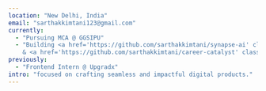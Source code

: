 ```yaml
---
location: "New Delhi, India"
email: "sarthakkimtani123@gmail.com"
currently:
  - "Pursuing MCA @ GGSIPU"
  - "Building <a href='https://github.com/sarthakkimtani/synapse-ai' class='underline cursor-pointer'>Synapse</a>
    & <a href='https://github.com/sarthakkimtani/career-catalyst' class='underline cursor-pointer'>CareerCatalyst</a>"
previously:
  - "Frontend Intern @ Upgradx"
intro: "focused on crafting seamless and impactful digital products."
---
```

